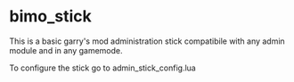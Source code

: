 # bimo_stick
This is a basic garry's mod administration stick compatibile with any admin module and in any gamemode.

To configure the stick go to admin_stick_config.lua

